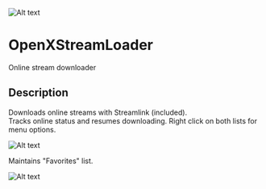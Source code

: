 ![Alt text](/OX256.png?raw=true "Logo")
# OpenXStreamLoader
Online stream downloader

## Description
Downloads online streams with Streamlink (included).\
Tracks online status and resumes downloading.
Right click on both lists for menu options.

![Alt text](/Main%20window%20blured.png?raw=true "Main window")

Maintains "Favorites" list.

![Alt text](/Favorites%20blured.png?raw=true "Favorites")
